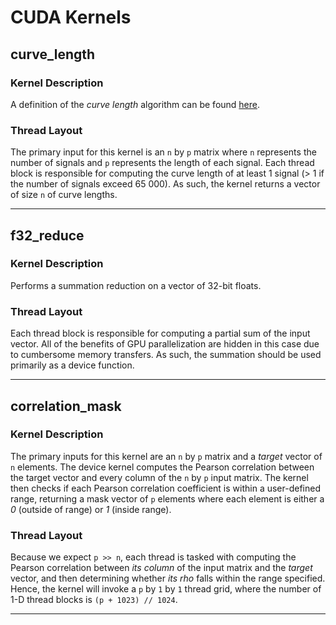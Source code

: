 # CUDA Kernels

## curve_length

### Kernel Description

A definition of the *curve length* algorithm can be found [here](https://lcp.mit.edu/pdf/Zong06.pdf).

### Thread Layout

The primary input for this kernel is an `n` by `p` matrix where `n` represents the number of signals and `p` represents the length of each signal. Each thread block is responsible for computing the curve length of at least 1 signal (> 1 if the number of signals exceed 65 000). As such, the kernel returns a vector of size `n` of curve lengths.

---

## f32_reduce

### Kernel Description

Performs a summation reduction on a vector of 32-bit floats. 

### Thread Layout

Each thread block is responsible for computing a partial sum of the input vector. All of the benefits of GPU parallelization are hidden in this case due to cumbersome memory transfers. As such, the summation should be used primarily as a device function.

---

## correlation_mask

### Kernel Description

The primary inputs for this kernel are an `n` by `p` matrix and a *target* vector of `n` elements. The device kernel computes the Pearson correlation between the target vector and every column of the `n` by `p` input matrix. The kernel then checks if each Pearson correlation coefficient is within a user-defined range, returning a mask vector of `p` elements where each element is either a *0* (outside of range) or *1* (inside range).   

### Thread Layout

Because we expect `p >> n`, each thread is tasked with computing the Pearson correlation between *its column* of the input matrix and the *target* vector, and then determining whether *its rho* falls within the range specified. Hence, the kernel will invoke a `p` by `1` by `1` thread grid, where the number of 1-D thread blocks is `(p + 1023) // 1024`. 

---
